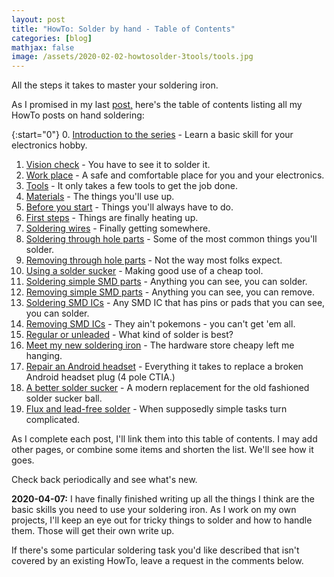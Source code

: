 ```yaml
---
layout: post
title: "HowTo: Solder by hand - Table of Contents"
categories: [blog]
mathjax: false
image: /assets/2020-02-02-howtosolder-3tools/tools.jpg
--- 
```

All the steps it takes to master your soldering iron.

As I promised in my last [post,](howtosolder-intro) here's the table of contents listing all my HowTo posts on hand soldering:

{:start="0"}
0.  [Introduction to the series](howtosolder-intro) - Learn a basic skill for your electronics hobby.
1.  [Vision check](howtosolder-1visioncheck) - You have to see it to solder it.
2.  [Work place](howtosolder-2workplace) - A safe and comfortable place for you and your electronics.
3.  [Tools](howtosolder-3tools) - It only takes a few tools to get the job done.
4.  [Materials](howtosolder-4materials) - The things you'll use up.
5.  [Before you start](howtosolder-5getstarted) - Things you'll always have to do.
6.  [First steps](howtosolder-6firststep) - Things are finally heating up.
7.  [Soldering wires](howtosolder-7solderwire) - Finally getting somewhere.
8.  [Soldering through hole parts](howtosolder-8throughhole) - Some of the most common things you'll solder.
9.  [Removing through hole parts](howtosolder-9throughhole-remove) - Not the way most folks expect.
10. [Using a solder sucker](howtosolder-10soldersucker) - Making good use of a cheap tool.
11. [Soldering simple SMD parts](howtosolder-11soldersmdpassive) - Anything you can see, you can solder.
12. [Removing simple SMD parts](howtosolder-12removesmdpassive) - Anything you can see, you can remove.
13. [Soldering SMD ICs](howtosolder-13soldersmdic) - Any SMD IC that has pins or pads that you can see, you can solder.
14. [Removing SMD ICs](howtosolder-14removesmdic) - They ain't pokemons - you can't get 'em all.
15. [Regular or unleaded](howtosolder-15-regular-or-unleaded) - What kind of solder is best?
16. [Meet my new soldering iron](howtosolder-16-new-soldering-iron) - The hardware store cheapy left me hanging.
17. [Repair an Android headset](howtosolder-17-headset) - Everything it takes to replace a broken Android headset plug (4 pole CTIA.)
18. [A better solder sucker](howtosolder-18-bettersoldersucker) - A modern replacement for the old fashioned solder sucker ball.
19. [Flux and lead-free solder](howtosolder-flux) - When supposedly simple tasks turn complicated.

As I complete each post, I'll link them into this table of contents.  I may add other pages, or combine some items and shorten the list.  We'll see how it goes.

Check back periodically and see what's new.

**2020-04-07:** I have finally finished writing up all the things I think are the basic skills you need to use your soldering iron.  As I work on my own projects, I'll keep an eye out for tricky things to solder and how to handle them.  Those will get their own write up.

If there's some particular soldering task you'd like described that isn't covered by an existing HowTo, leave a request in the comments below.
